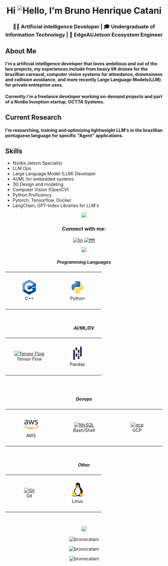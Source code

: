 <h1 align="center">Hi <img src="https://camo.githubusercontent.com/e8e7b06ecf583bc040eb60e44eb5b8e0ecc5421320a92929ce21522dbc34c891/68747470733a2f2f6d656469612e67697068792e636f6d2f6d656469612f6876524a434c467a6361737252346961377a2f67697068792e676966" alt="Hello" width="40" height="40"/>, I'm Bruno Henrique Catani</h1>
<h3 align="center">👨‍💻 Artificial intelligence Developer | 🎓 Undergraduate of Information Technology | 🤖 EdgeAI/Jetson Ecosystem Engineer </h3>

## About Me
#### I'm a artificial intelligence developer that loves ambitious and out of the box projects, my experiences include from heavy lift drones for the brazillian carnaval, computer vision systems for attendance, drownsiness and collision avoidance, and more recently Large Language Models(LLM) for private entreprise uses.

#### Currently i'm a freelance developer working on-demand projects and part of a Nvidia Inception startup, OCTTA Systems.

## Current Research
#### I'm researching, training and optimizing lightweight LLM's in the brazillian portuguese language for specific "Agent" applications.

## Skills
- Nvidia Jetson Specialist
- LLM Ops
- Large Language Model (LLM) Developer
- AI/ML for embedded systems
- 3D Design and modeling
- Computer Vision (OpenCV)
- Python Proficiency
- Pytorch, Tensorflow, Docker
- LangChain, GPT-Index Libraries for LLM's

<p  align="center">
<img src="https://user-images.githubusercontent.com/73097560/115834477-dbab4500-a447-11eb-908a-139a6edaec5c.gif">             
<br>

<!--Contatos-->
<h3 align="center">Connect with me:</h3>
<p align="center">
<a href="https://www.linkedin.com/in/bruno-henrique-catani/" target="blank"><img align="center" src="https://raw.githubusercontent.com/rahuldkjain/github-profile-readme-generator/master/src/images/icons/Social/linked-in-alt.svg" alt="lin" height="30" width="40" /></a>
<a href="https://www.instagram.com/bruno.catani/" target="blank"><img align="center" src="https://raw.githubusercontent.com/rahuldkjain/github-profile-readme-generator/master/src/images/icons/Social/instagram.svg" alt="ffff" height="30" width="40" /></a>
</p> 

<!--Email-->
<p align="center">
<img src="https://img.shields.io/badge/-brunohcatani@gmail.com-556DB3?style=flat-square&logo=gmail&logoColor=EA4335"/>
</p>





<h5 align="center">Programming Languages</h5>

<table align= "center">
  <tr>
    <td align="center"  width="140" height="112.43">
      <a href="https://www.w3schools.com/cpp/" >
        <img src="https://raw.githubusercontent.com/devicons/devicon/master/icons/cplusplus/cplusplus-original.svg" width="48" height="48" alt="C++" />
      </a>
      <br>C++
    </td>
    <td align="center"  width="140" height="112.43">
      <a href="https://www.python.org">
        <img src="https://raw.githubusercontent.com/devicons/devicon/master/icons/python/python-original.svg" width="48" height="48" alt="Python" />
      </a>
      <br>Python
    </td>

  </tr>
</table>
</br>

<h5 align="center">AI/ML/DV</h5>

<table align= "center">
  <tr>
    <td align="center"  width="140" height="112.43">
      <a href="https://www.tensorflow.org">
        <img src="https://www.vectorlogo.zone/logos/tensorflow/tensorflow-icon.svg" width="48" height="48" alt="Tensor Flow" />
      </a>
      <br>Tensor Flow
    </td>
    <td align="center"  width="140" height="112.43">
      <a href="https://pandas.pydata.org/">
        <img src="https://raw.githubusercontent.com/devicons/devicon/2ae2a900d2f041da66e950e4d48052658d850630/icons/pandas/pandas-original.svg" width="48" height="48" alt="Pandas" />
      </a>
      <br>Pandas
    </td>
    

  </tr>
</table>
</br>




</br>


<h5 align="center">Devops</h5>

<table align= "center">
  <tr>
     <td align="center" width="190" height="112.43">
      <a href="https://aws.amazon.com" >
        <img src="https://raw.githubusercontent.com/devicons/devicon/master/icons/amazonwebservices/amazonwebservices-original-wordmark.svg" width="48" height="48" alt="AWS" />
      </a>
      <br>AWS
    </td>
    <td align="center"  width="190" height="112.43">
      <a href="https://www.gnu.org/software/bash/" >
        <img src="https://www.vectorlogo.zone/logos/gnu_bash/gnu_bash-icon.svg" width="48" height="48" alt="MySQL"/>
      </a>
      <br>Bash/Shell
    </td>
    <td align="center"  width="190" height="112.43">
      <a href="https://cloud.google.com">
        <img src="https://www.vectorlogo.zone/logos/google_cloud/google_cloud-icon.svg" width="48" height="48" alt="gcp" />
      </a>
      <br>GCP
    </td>
  

  </tr>
</table>
</br>


<h5 align="center">Other</h5>

<table align= "center">
  <tr>
     <td align="center" width="140" height="112.43">
      <a href="https://git-scm.com/" >
        <img src="https://www.vectorlogo.zone/logos/git-scm/git-scm-icon.svg" width="48" height="48" alt="Git" />
      </a>
      <br>Git
    </td>
    <td align="center"  width="140" height="112.43">
      <a href="https://www.linux.org/" >
        <img src="https://raw.githubusercontent.com/devicons/devicon/master/icons/linux/linux-original.svg" width="48" height="48" alt="Linux" />
      </a>
      <br>Linux
    </td>
  </tr>
</table>
</br>




<!--Git Stats-->
<p  align="center">
<img src="https://user-images.githubusercontent.com/73097560/115834477-dbab4500-a447-11eb-908a-139a6edaec5c.gif">             
<br>


 <p align="center"> <img src="https://github-readme-stats.vercel.app/api/top-langs?username=brunocatani&show_icons=true&locale=en&layout=compact" alt="brunocatani" /></p>

<p align="center"> <img src="https://github-readme-stats.vercel.app/api?username=brunocatani&show_icons=true&locale=en" alt="brunocatani" /></p> 


<!--SVG BOTTOM-->
<p align="center"> <img src="https://raw.githubusercontent.com/mayhemantt/mayhemantt/Update/svg/Bottom.svg" alt="brunocatani" /></p> 









